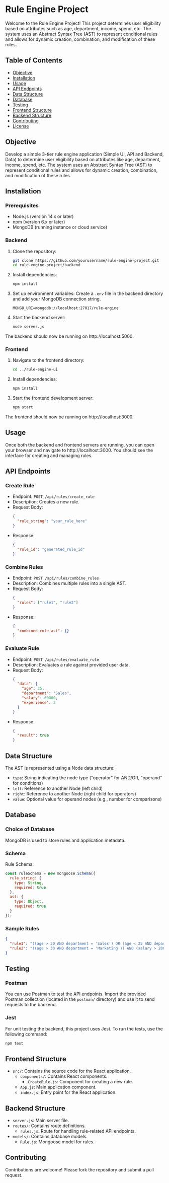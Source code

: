 # Rule Engine Project

Welcome to the Rule Engine Project! This project determines user eligibility based on attributes such as age, department, income, spend, etc. The system uses an Abstract Syntax Tree (AST) to represent conditional rules and allows for dynamic creation, combination, and modification of these rules.

## Table of Contents

- [Objective](#objective)
- [Installation](#installation)
- [Usage](#usage)
- [API Endpoints](#api-endpoints)
- [Data Structure](#data-structure)
- [Database](#database)
- [Testing](#testing)
- [Frontend Structure](#frontend-structure)
- [Backend Structure](#backend-structure)
- [Contributing](#contributing)
- [License](#license)

## Objective

Develop a simple 3-tier rule engine application (Simple UI, API and Backend, Data) to determine user eligibility based on attributes like age, department, income, spend, etc. The system uses an Abstract Syntax Tree (AST) to represent conditional rules and allows for dynamic creation, combination, and modification of these rules.

## Installation

### Prerequisites

- Node.js (version 14.x or later)
- npm (version 6.x or later)
- MongoDB (running instance or cloud service)

### Backend

1. Clone the repository:
   ```bash
   git clone https://github.com/yourusername/rule-engine-project.git
   cd rule-engine-project/backend
   ```

2. Install dependencies:
   ```bash
   npm install
   ```

3. Set up environment variables:
   Create a `.env` file in the backend directory and add your MongoDB connection string.
   ```
   MONGO_URI=mongodb://localhost:27017/rule-engine
   ```

4. Start the backend server:
   ```bash
   node server.js
   ```

The backend should now be running on http://localhost:5000.

### Frontend

1. Navigate to the frontend directory:
   ```bash
   cd ../rule-engine-ui
   ```

2. Install dependencies:
   ```bash
   npm install
   ```

3. Start the frontend development server:
   ```bash
   npm start
   ```

The frontend should now be running on http://localhost:3000.

## Usage

Once both the backend and frontend servers are running, you can open your browser and navigate to http://localhost:3000. You should see the interface for creating and managing rules.

## API Endpoints

### Create Rule

- Endpoint: `POST /api/rules/create_rule`
- Description: Creates a new rule.
- Request Body:
  ```json
  {
    "rule_string": "your_rule_here"
  }
  ```
- Response:
  ```json
  {
    "rule_id": "generated_rule_id"
  }
  ```

### Combine Rules

- Endpoint: `POST /api/rules/combine_rules`
- Description: Combines multiple rules into a single AST.
- Request Body:
  ```json
  {
    "rules": ["rule1", "rule2"]
  }
  ```
- Response:
  ```json
  {
    "combined_rule_ast": {}
  }
  ```

### Evaluate Rule

- Endpoint: `POST /api/rules/evaluate_rule`
- Description: Evaluates a rule against provided user data.
- Request Body:
  ```json
  {
    "data": {
      "age": 35,
      "department": "Sales",
      "salary": 60000,
      "experience": 3
    }
  }
  ```
- Response:
  ```json
  {
    "result": true
  }
  ```

## Data Structure

The AST is represented using a Node data structure:

- `type`: String indicating the node type ("operator" for AND/OR, "operand" for conditions)
- `left`: Reference to another Node (left child)
- `right`: Reference to another Node (right child for operators)
- `value`: Optional value for operand nodes (e.g., number for comparisons)

## Database

### Choice of Database

MongoDB is used to store rules and application metadata.

### Schema

Rule Schema:

```javascript
const ruleSchema = new mongoose.Schema({
  rule_string: {
    type: String,
    required: true
  },
  ast: {
    type: Object,
    required: true
  }
});
```

### Sample Rules

```json
{
  "rule1": "((age > 30 AND department = 'Sales') OR (age < 25 AND department = 'Marketing')) AND (salary > 50000 OR experience > 5)",
  "rule2": "((age > 30 AND department = 'Marketing')) AND (salary > 20000 OR experience > 5)"
}
```

## Testing

### Postman

You can use Postman to test the API endpoints. Import the provided Postman collection (located in the `postman/` directory) and use it to send requests to the backend.

### Jest

For unit testing the backend, this project uses Jest. To run the tests, use the following command:

```bash
npm test
```

## Frontend Structure

- `src/`: Contains the source code for the React application.
  - `components/`: Contains React components.
    - `CreateRule.js`: Component for creating a new rule.
  - `App.js`: Main application component.
  - `index.js`: Entry point for the React application.

## Backend Structure

- `server.js`: Main server file.
- `routes/`: Contains route definitions.
  - `rules.js`: Route for handling rule-related API endpoints.
- `models/`: Contains database models.
  - `Rule.js`: Mongoose model for rules.

## Contributing

Contributions are welcome! Please fork the repository and submit a pull request.
